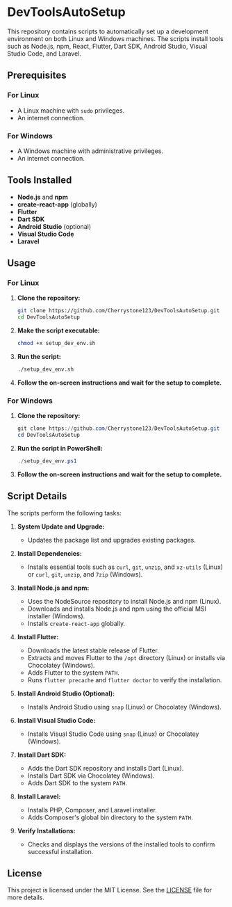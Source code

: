# DevToolsAutoSetup

This repository contains scripts to automatically set up a development environment on both Linux and Windows machines. The scripts install tools such as Node.js, npm, React, Flutter, Dart SDK, Android Studio, Visual Studio Code, and Laravel.

## Prerequisites

### For Linux
- A Linux machine with `sudo` privileges.
- An internet connection.

### For Windows
- A Windows machine with administrative privileges.
- An internet connection.

## Tools Installed

- **Node.js** and **npm**
- **create-react-app** (globally)
- **Flutter**
- **Dart SDK**
- **Android Studio** (optional)
- **Visual Studio Code**
- **Laravel**

## Usage

### For Linux

1. **Clone the repository:**

    ```sh
    git clone https://github.com/Cherrystone123/DevToolsAutoSetup.git
    cd DevToolsAutoSetup
    ```

2. **Make the script executable:**

    ```sh
    chmod +x setup_dev_env.sh
    ```

3. **Run the script:**

    ```sh
    ./setup_dev_env.sh
    ```

4. **Follow the on-screen instructions and wait for the setup to complete.**

### For Windows

1. **Clone the repository:**

    ```powershell
    git clone https://github.com/Cherrystone123/DevToolsAutoSetup.git
    cd DevToolsAutoSetup
    ```

2. **Run the script in PowerShell:**

    ```powershell
    ./setup_dev_env.ps1
    ```

3. **Follow the on-screen instructions and wait for the setup to complete.**

## Script Details

The scripts perform the following tasks:

1. **System Update and Upgrade:**
    - Updates the package list and upgrades existing packages.

2. **Install Dependencies:**
    - Installs essential tools such as `curl`, `git`, `unzip`, and `xz-utils` (Linux) or `curl`, `git`, `unzip`, and `7zip` (Windows).

3. **Install Node.js and npm:**
    - Uses the NodeSource repository to install Node.js and npm (Linux).
    - Downloads and installs Node.js and npm using the official MSI installer (Windows).
    - Installs `create-react-app` globally.

4. **Install Flutter:**
    - Downloads the latest stable release of Flutter.
    - Extracts and moves Flutter to the `/opt` directory (Linux) or installs via Chocolatey (Windows).
    - Adds Flutter to the system `PATH`.
    - Runs `flutter precache` and `flutter doctor` to verify the installation.

5. **Install Android Studio (Optional):**
    - Installs Android Studio using `snap` (Linux) or Chocolatey (Windows).

6. **Install Visual Studio Code:**
    - Installs Visual Studio Code using `snap` (Linux) or Chocolatey (Windows).

7. **Install Dart SDK:**
    - Adds the Dart SDK repository and installs Dart (Linux).
    - Installs Dart SDK via Chocolatey (Windows).
    - Adds Dart SDK to the system `PATH`.

8. **Install Laravel:**
    - Installs PHP, Composer, and Laravel installer.
    - Adds Composer's global bin directory to the system `PATH`.

9. **Verify Installations:**
    - Checks and displays the versions of the installed tools to confirm successful installation.

## License

This project is licensed under the MIT License. See the [LICENSE](LICENSE) file for more details.
